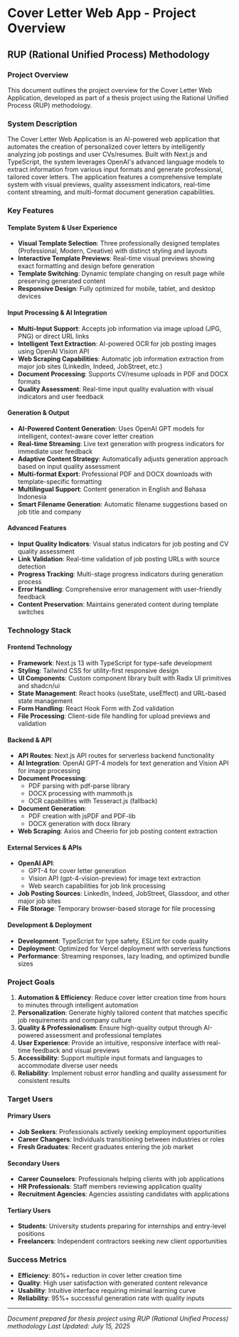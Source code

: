 # Cover Letter Web App - Project Overview

## RUP (Rational Unified Process) Methodology

### Project Overview

This document outlines the project overview for the Cover Letter Web Application, developed as part of a thesis project using the Rational Unified Process (RUP) methodology.

### System Description

The Cover Letter Web Application is an AI-powered web application that automates the creation of personalized cover letters by intelligently analyzing job postings and user CVs/resumes. Built with Next.js and TypeScript, the system leverages OpenAI's advanced language models to extract information from various input formats and generate professional, tailored cover letters. The application features a comprehensive template system with visual previews, quality assessment indicators, real-time content streaming, and multi-format document generation capabilities.

### Key Features

#### Template System & User Experience

- **Visual Template Selection**: Three professionally designed templates (Professional, Modern, Creative) with distinct styling and layouts
- **Interactive Template Previews**: Real-time visual previews showing exact formatting and design before generation
- **Template Switching**: Dynamic template changing on result page while preserving generated content
- **Responsive Design**: Fully optimized for mobile, tablet, and desktop devices

#### Input Processing & AI Integration

- **Multi-Input Support**: Accepts job information via image upload (JPG, PNG) or direct URL links
- **Intelligent Text Extraction**: AI-powered OCR for job posting images using OpenAI Vision API
- **Web Scraping Capabilities**: Automatic job information extraction from major job sites (LinkedIn, Indeed, JobStreet, etc.)
- **Document Processing**: Supports CV/resume uploads in PDF and DOCX formats
- **Quality Assessment**: Real-time input quality evaluation with visual indicators and user feedback

#### Generation & Output

- **AI-Powered Content Generation**: Uses OpenAI GPT models for intelligent, context-aware cover letter creation
- **Real-time Streaming**: Live text generation with progress indicators for immediate user feedback
- **Adaptive Content Strategy**: Automatically adjusts generation approach based on input quality assessment
- **Multi-format Export**: Professional PDF and DOCX downloads with template-specific formatting
- **Multilingual Support**: Content generation in English and Bahasa Indonesia
- **Smart Filename Generation**: Automatic filename suggestions based on job title and company

#### Advanced Features

- **Input Quality Indicators**: Visual status indicators for job posting and CV quality assessment
- **Link Validation**: Real-time validation of job posting URLs with source detection
- **Progress Tracking**: Multi-stage progress indicators during generation process
- **Error Handling**: Comprehensive error management with user-friendly feedback
- **Content Preservation**: Maintains generated content during template switches

### Technology Stack

#### Frontend Technology

- **Framework**: Next.js 13 with TypeScript for type-safe development
- **Styling**: Tailwind CSS for utility-first responsive design
- **UI Components**: Custom component library built with Radix UI primitives and shadcn/ui
- **State Management**: React hooks (useState, useEffect) and URL-based state management
- **Form Handling**: React Hook Form with Zod validation
- **File Processing**: Client-side file handling for upload previews and validation

#### Backend & API

- **API Routes**: Next.js API routes for serverless backend functionality
- **AI Integration**: OpenAI GPT-4 models for text generation and Vision API for image processing
- **Document Processing**:
  - PDF parsing with pdf-parse library
  - DOCX processing with mammoth.js
  - OCR capabilities with Tesseract.js (fallback)
- **Document Generation**:
  - PDF creation with jsPDF and PDF-lib
  - DOCX generation with docx library
- **Web Scraping**: Axios and Cheerio for job posting content extraction

#### External Services & APIs

- **OpenAI API**:
  - GPT-4 for cover letter generation
  - Vision API (gpt-4-vision-preview) for image text extraction
  - Web search capabilities for job link processing
- **Job Posting Sources**: LinkedIn, Indeed, JobStreet, Glassdoor, and other major job sites
- **File Storage**: Temporary browser-based storage for file processing

#### Development & Deployment

- **Development**: TypeScript for type safety, ESLint for code quality
- **Deployment**: Optimized for Vercel deployment with serverless functions
- **Performance**: Streaming responses, lazy loading, and optimized bundle sizes

### Project Goals

1. **Automation & Efficiency**: Reduce cover letter creation time from hours to minutes through intelligent automation
2. **Personalization**: Generate highly tailored content that matches specific job requirements and company culture
3. **Quality & Professionalism**: Ensure high-quality output through AI-powered assessment and professional templates
4. **User Experience**: Provide an intuitive, responsive interface with real-time feedback and visual previews
5. **Accessibility**: Support multiple input formats and languages to accommodate diverse user needs
6. **Reliability**: Implement robust error handling and quality assessment for consistent results

### Target Users

#### Primary Users

- **Job Seekers**: Professionals actively seeking employment opportunities
- **Career Changers**: Individuals transitioning between industries or roles
- **Fresh Graduates**: Recent graduates entering the job market

#### Secondary Users

- **Career Counselors**: Professionals helping clients with job applications
- **HR Professionals**: Staff members reviewing application quality
- **Recruitment Agencies**: Agencies assisting candidates with applications

#### Tertiary Users

- **Students**: University students preparing for internships and entry-level positions
- **Freelancers**: Independent contractors seeking new client opportunities

### Success Metrics

- **Efficiency**: 80%+ reduction in cover letter creation time
- **Quality**: High user satisfaction with generated content relevance
- **Usability**: Intuitive interface requiring minimal learning curve
- **Reliability**: 95%+ successful generation rate with quality inputs

---

_Document prepared for thesis project using RUP (Rational Unified Process) methodology_
_Last Updated: July 15, 2025_
